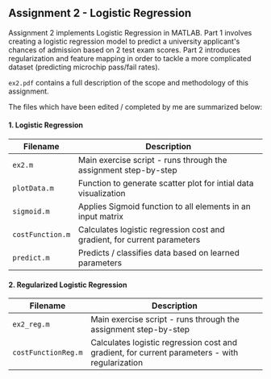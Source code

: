 Assignment 2 - Logistic Regression
------

Assignment 2 implements Logistic Regression in MATLAB. Part 1 involves creating a logistic regression model to predict a university applicant's chances of admission based on 2 test exam scores. Part 2 introduces regularization and feature mapping in order to tackle a more complicated dataset (predicting microchip pass/fail rates).

 `ex2.pdf` contains a full description of the scope and methodology of this assignment.

The files which have been edited / completed by me are summarized below:


#### 1. Logistic Regression

| Filename | Description |
| -------- | ----------- |
| `ex2.m` | Main exercise script - runs through the assignment step-by-step | 
| `plotData.m` | Function to generate scatter plot for intial data visualization |
| `sigmoid.m` | Applies Sigmoid function to all elements in an input matrix |
| `costFunction.m` | Calculates logistic regression cost and gradient, for current parameters |
| `predict.m` | Predicts / classifies data based on learned parameters |

#### 2. Regularized Logistic Regression

| Filename | Description |
| -------- | ----------- |
| `ex2_reg.m` | Main exercise script - runs through the assignment step-by-step |
| `costFunctionReg.m` | Calculates logistic regression cost and gradient, for current parameters - with regularization |